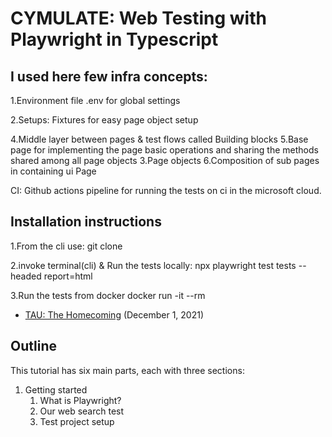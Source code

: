 # CYMULATE: Web Testing with Playwright in Typescript


## I used here few infra concepts:


1.Environment file .env for global settings

2.Setups:
    Fixtures for easy page object setup
 
4.Middle layer between pages & test flows called Building blocks
5.Base page for implementing the page basic operations
    and sharing the methods shared among all page objects
3.Page objects
6.Composition of sub pages in containing ui Page

CI:
    Github actions pipeline for running the tests on ci in the microsoft cloud.



## Installation instructions

1.From the cli use:
      git clone

2.invoke terminal(cli) & Run the tests locally:
npx playwright test tests --headed report=html

3.Run the tests from docker
  docker run -it --rm



* [TAU: The Homecoming](https://applitools.com/on-demand-videos/tau-the-homecoming-2021/) (December 1, 2021)


## Outline

This tutorial has six main parts, each with three sections:

1. Getting started
   1. What is Playwright?
   2. Our web search test
   3. Test project setup
